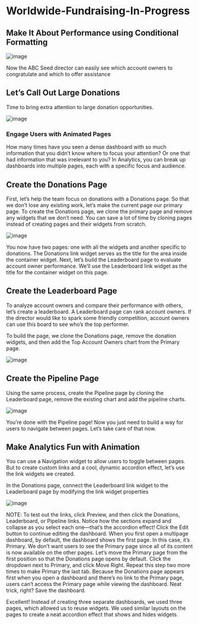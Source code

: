 # Worldwide-Fundraising-In-Progress


## Make It About Performance using Conditional Formatting

![image](https://github.com/user-attachments/assets/1d86c85f-8f85-4d9a-a73a-8a2101fe200f)

Now the ABC Seed director can easily see which account owners to congratulate and which to offer assistance

## Let’s Call Out Large Donations
Time to bring extra attention to large donation opportunities.

![image](https://github.com/user-attachments/assets/8327e7e7-c6d7-4310-b270-28f751b44de2)

### Engage Users with Animated Pages

How many times have you seen a dense dashboard with so much information that you didn’t know where to focus your attention? Or one that had information that was irrelevant to you? In Analytics, you can break up dashboards into multiple pages, each with a specific focus and audience.

## Create the Donations Page

First, let’s help the team focus on donations with a Donations page. So that we don’t lose any existing work, let’s make the current page our primary page. To create the Donations page, we clone the primary page and remove any widgets that we don’t need. You can save a lot of time by cloning pages instead of creating pages and their widgets from scratch.

![image](https://github.com/user-attachments/assets/c498daf2-fcb5-4c5a-8d5c-eeb1a083921d)

You now have two pages: one with all the widgets and another specific to donations. The Donations link widget serves as the title for the area inside the container widget. Next, let’s build the Leaderboard page to evaluate account owner performance. We’ll use the Leaderboard link widget as the title for the container widget on this page.

## Create the Leaderboard Page
To analyze account owners and compare their performance with others, let’s create a leaderboard. A Leaderboard page can rank account owners. If the director would like to spark some friendly competition, account owners can use this board to see who’s the top performer.

To build the page, we clone the Donations page, remove the donation widgets, and then add the Top Account Owners chart from the Primary page.

![image](https://github.com/user-attachments/assets/57185aba-45e2-4c88-9cc5-5a24f9d8721c)

## Create the Pipeline Page
Using the same process, create the Pipeline page by cloning the Leaderboard page, remove the existing chart and add the pipeline charts.

![image](https://github.com/user-attachments/assets/36889bf5-8557-4f2d-a69a-eff385bc92bc)

You’re done with the Pipeline page! Now you just need to build a way for users to navigate between pages. Let’s take care of that now.

## Make Analytics Fun with Animation
You can use a Navigation widget to allow users to toggle between pages. But to create custom links and a cool, dynamic accordion effect, let’s use the link widgets we created.

In the Donations page, connect the Leaderboard link widget to the Leaderboard page by modifying the link widget properties

![image](https://github.com/user-attachments/assets/a4f06364-a3f5-41c0-a5db-0a254c933893)

NOTE: To test out the links, click Preview, and then click the Donations, Leaderboard, or Pipeline links. Notice how the sections expand and collapse as you select each one—that’s the accordion effect!
Click the Edit button to continue editing the dashboard. When you first open a multipage dashboard, by default, the dashboard shows the first page. In this case, it’s Primary. We don’t want users to see the Primary page since all of its content is now available on the other pages. Let’s move the Primary page from the first position so that the Donations page opens by default.
Click the dropdown next to Primary, and click Move Right. Repeat this step two more times to make Primary the last tab. Because the Donations page appears first when you open a dashboard and there’s no link to the Primary page, users can’t access the Primary page while viewing the dashboard. Neat trick, right?
Save the dashboard.

Excellent! Instead of creating three separate dashboards, we used three pages, which allowed us to reuse widgets. We used similar layouts on the pages to create a neat accordion effect that shows and hides widgets.


